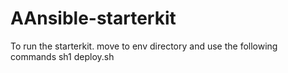 # AAnsible-starterkit

To run the starterkit. move to env directory and use the following commands
sh1 deploy.sh
